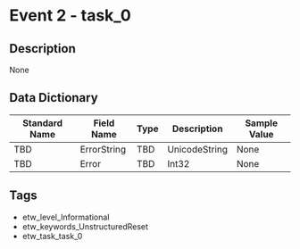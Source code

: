 # Event 2 - task_0

## Description
None

## Data Dictionary
|Standard Name|Field Name|Type|Description|Sample Value|
|---|---|---|---|---|
|TBD|ErrorString|TBD|UnicodeString|None|None|
|TBD|Error|TBD|Int32|None|None|

## Tags
* etw_level_Informational
* etw_keywords_UnstructuredReset
* etw_task_task_0